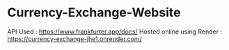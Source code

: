 # Currency-Exchange-Website
API Used : https://www.frankfurter.app/docs/
Hosted online using Render : https://currency-exchange-jhe1.onrender.com/
